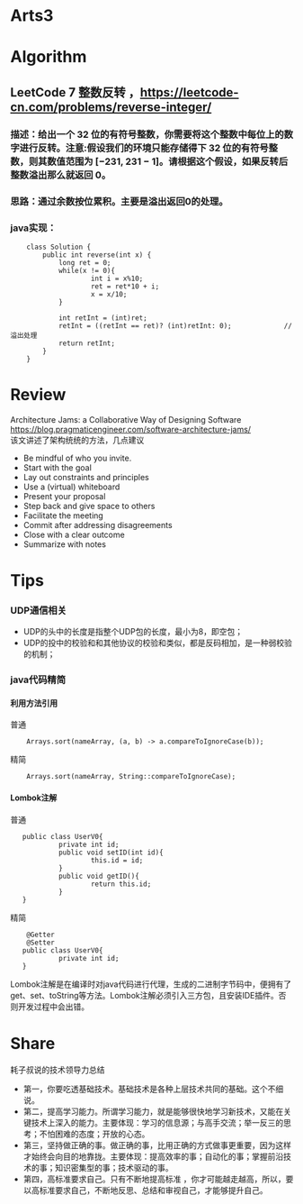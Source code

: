 Arts3
===

# Algorithm
## LeetCode 7 整数反转 ，<https://leetcode-cn.com/problems/reverse-integer/>
### 描述：给出一个 32 位的有符号整数，你需要将这个整数中每位上的数字进行反转。注意:假设我们的环境只能存储得下 32 位的有符号整数，则其数值范围为 [−231,  231 − 1]。请根据这个假设，如果反转后整数溢出那么就返回 0。
### 思路：通过余数按位累积。主要是溢出返回0的处理。
### java实现：


        class Solution {
            public int reverse(int x) {
                long ret = 0;
                while(x != 0){
                        int i = x%10;
                        ret = ret*10 + i;
                        x = x/10;
                }

                int retInt = (int)ret;
                retInt = ((retInt == ret)? (int)retInt: 0);             // 溢出处理
                return retInt;
            }
        }
        

# Review
Architecture Jams: a Collaborative Way of Designing Software  
<https://blog.pragmaticengineer.com/software-architecture-jams/>  
该文讲述了架构统统的方法，几点建议  
- Be mindful of who you invite.  
- Start with the goal
- Lay out constraints and principles
- Use a (virtual) whiteboard
- Present your proposal
- Step back and give space to others
- Facilitate the meeting
- Commit after addressing disagreements
- Close with a clear outcome
- Summarize with notes

# Tips
### UDP通信相关

- UDP的头中的长度是指整个UDP包的长度，最小为8，即空包；
- UDP的投中的校验和和其他协议的校验和类似，都是反码相加，是一种弱校验的机制；

### java代码精简
#### 利用方法引用
普通

        Arrays.sort(nameArray, (a, b) -> a.compareToIgnoreCase(b));

精简

        Arrays.sort(nameArray, String::compareToIgnoreCase);
 
#### Lombok注解
普通

       public class UserV0{
                private int id;
                public void setID(int id){
                        this.id = id;
                }
                public void getID(){
                        return this.id;
                }
       }
               
精简

        @Getter
        @Setter
       public class UserV0{
                private int id;
       }

Lombok注解是在编译时对java代码进行代理，生成的二进制字节码中，便拥有了get、set、toString等方法。Lombok注解必须引入三方包，且安装IDE插件。否则开发过程中会出错。

# Share
耗子叔说的技术领导力总结
 - 第一，你要吃透基础技术。基础技术是各种上层技术共同的基础。这个不细说。
 - 第二，提高学习能力。所谓学习能力，就是能够很快地学习新技术，又能在关键技术上深入的能力。主要体现：学习的信息源；与高手交流；举一反三的思考；不怕困难的态度；开放的心态。
 - 第三，坚持做正确的事。做正确的事，比用正确的方式做事更重要，因为这样才始终会向目的地靠拢。主要体现：提高效率的事；自动化的事；掌握前沿技术的事；知识密集型的事；技术驱动的事。
 - 第四，高标准要求自己。只有不断地提高标准 ，你才可能越走越高，所以，要以高标准要求自己，不断地反思、总结和审视自己，才能够提升自己。


